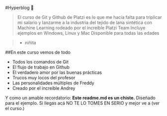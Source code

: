 #Hyperblog 💚
>El curso de Git y Github de Platzi es lo que me hacía falta para triplicar mi salario y lanzarme a la industria del tejido de lana sintética con Machine Learning rodeado por el increíble Platzi Team Incluye ejemplos en Windows, Linux y Mac Disponible para todas las edades

> - niñita

##En este curso vemos de todo
* Todos los comandos de Git
* El flujo de trabajo en Github
* El verdadero amor por las buenas prácticas
* Trucos muy locos del profesor
* Las personalidades múltiples de Freddy
* Creado por el increible Andrey

Y como un amable recordatorio: **Este readme.md es un chiste.** Diseñado para el ejemplo. Si llegas acá NO TE LO TOMES EN SERIO y mejor ve a (ver el curso.)